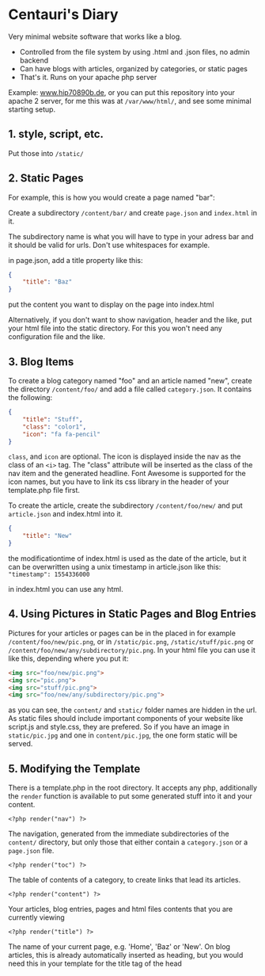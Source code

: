 # Centauri's Diary

Very minimal website software that works like a blog.
- Controlled from the file system by using .html and .json files, no admin backend
- Can have blogs with articles, organized by categories, or static pages
- That's it. Runs on your apache php server

Example: www.hip70890b.de, or you can put this repository into your apache 2 server,
for me this was at `/var/www/html/`, and see some minimal starting setup.

## 1. style, script, etc.

Put those into `/static/`

## 2. Static Pages

For example, this is how you would create a page named "bar":

Create a subdirectory `/content/bar/` and create `page.json` and `index.html` in it.

The subdirectory name is what you will have to type in your adress bar and it should be valid for urls.
Don't use whitespaces for example.

in page.json, add a title property like this:

```json
{
    "title": "Baz"
}
```

put the content you want to display on the page into index.html

Alternatively, if you don't want to show navigation, header and the like, put your html file into the
static directory. For this you won't need any configuration file and the like.

## 3. Blog Items

To create a blog category named "foo" and an article named "new", create the directory
`/content/foo/` and add a file called `category.json`. It contains the following:

```json
{
    "title": "Stuff",
    "class": "color1",
    "icon": "fa fa-pencil"
}
```

`class`, and `icon` are optional. The icon is displayed inside the nav as the class of an `<i>` tag.
The "class" attribute will be inserted as the class of the nav item and the generated headline.
Font Awesome is supported for the icon names, but you have to link its css library in the header of
your template.php file first.

To create the article, create the subdirectory `/content/foo/new/` and put `article.json` and
index.html into it.

```json
{
    "title": "New"
}
```

the modificationtime of index.html is used as the date of the article, but it can be overwritten
using a unix timestamp in article.json like this: `"timestamp": 1554336000`

in index.html you can use any html.

## 4. Using Pictures in Static Pages and Blog Entries

Pictures for your articles or pages can be in the placed in for example `/content/foo/new/pic.png`, or in
`/static/pic.png`, `/static/stuff/pic.png` or `/content/foo/new/any/subdirectory/pic.png`. In your html
file you can use it like this, depending where you put it:

```html
<img src="foo/new/pic.png">
<img src="pic.png">
<img src="stuff/pic.png">
<img src="foo/new/any/subdirectory/pic.png">
```

as you can see, the `content/` and `static/` folder names are hidden in the url. As static files should
include important components of your website like script.js and style.css, they are prefered. So if you have
an image in `static/pic.jpg` and one in `content/pic.jpg`, the one form static will be served.

## 5. Modifying the Template

There is a template.php in the root directory. It accepts any php, additionally the `render` function
is available to put some generated stuff into it and your content.

`<?php render("nav") ?>`

The navigation, generated from the immediate subdirectories of the `content/` directory, but only those that
either contain a `category.json` or a `page.json` file.

`<?php render("toc") ?>`

The table of contents of a category, to create links that lead its articles.

`<?php render("content") ?>`

Your articles, blog entries, pages and html files contents that you are currently viewing

`<?php render("title") ?>`

The name of your current page, e.g. 'Home', 'Baz' or 'New'. On blog articles, this is already automatically
inserted as heading, but you would need this in your template for the title tag of the head
